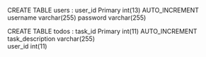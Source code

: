 CREATE TABLE users : 
user_id Primary	    int(13)		      AUTO_INCREMENT		
username	          varchar(255)
password	          varchar(255)	


CREATE TABLE todos : 
task_id Primary	    int(11)					AUTO_INCREMENT	
task_description	  varchar(255)	
user_id	            int(11)			
